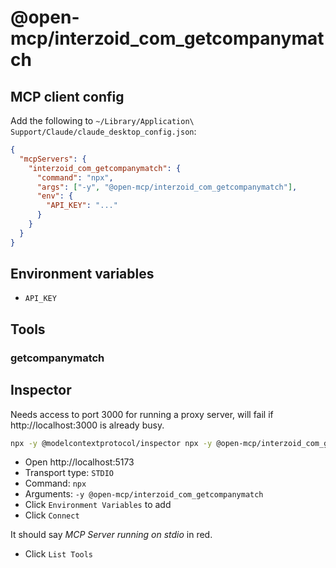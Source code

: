 # @open-mcp/interzoid_com_getcompanymatch

## MCP client config

Add the following to `~/Library/Application\ Support/Claude/claude_desktop_config.json`:

```json
{
  "mcpServers": {
    "interzoid_com_getcompanymatch": {
      "command": "npx",
      "args": ["-y", "@open-mcp/interzoid_com_getcompanymatch"],
      "env": {
        "API_KEY": "..."
      }
    }
  }
}
```

## Environment variables

- `API_KEY`

## Tools

### getcompanymatch

## Inspector

Needs access to port 3000 for running a proxy server, will fail if http://localhost:3000 is already busy.

```bash
npx -y @modelcontextprotocol/inspector npx -y @open-mcp/interzoid_com_getcompanymatch
```

- Open http://localhost:5173
- Transport type: `STDIO`
- Command: `npx`
- Arguments: `-y @open-mcp/interzoid_com_getcompanymatch`
- Click `Environment Variables` to add
- Click `Connect`

It should say _MCP Server running on stdio_ in red.

- Click `List Tools`
